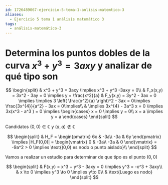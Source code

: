 ```yaml
---
id: 1726489067-ejercicio-5-tema-1-anlisis-matemtico-3
aliases:
  - Ejercicio 5 tema 1 análisis matemático 3
tags:
  - análisis-matemático-3
---
```


# Determina los puntos dobles de la curva $x^3 + y^3  = 3axy$ y analizar de qué tipo son

$$
\begin{split}
    & x^3  + y^3 = 3axy \implies x^3  + y^3 -3axy = 0\\
    & F_x(x,y) = 3x^2 - 3ay = 0 \implies y = \frac{x^2}{a}
    & F_y(x,y) = 3y^2 - 3ax = 0 \implies \implies 3 \left( \frac{x^2}{a} \right)^2 - 3ax = 0\implies \frac{3x^{4}}{a^2} - 3ax = 0\implies\\
    & \implies 3x^{4} - 3a^3 x = 0 \implies 3x(x^3  - a^3 ) = 0 \implies \begin{cases}
        x = 0 \implies y = 0\\
        x = a \implies y = a
    \end{cases} 
\end{split}
$$

Candidatos $(0,0) \in \mathbb{C}$ y $(a,a) \not\in \mathbb{C}$

$$
\begin{split}
    & H_F = \begin{pmatrix}
        6x & -3a\\
        -3a & 6y
    \end{pmatrix} \implies |H_F(0,0)| = \begin{vmatrix}
        0 & -3a\\
        -3a & 0
    \end{vmatrix} = -9a^2 > 0 \implies \text{(0,0) es nodo o punto aislado}\\
\end{split}
$$

Vamos a realizar un estudio para determinar de que tipo es el punto $(0,0)$

$$
\begin{split}
    & F(x,y) = x^3  + y^3 - 3axy = 0 \implies y^3  = -x^3 + 3axy\\
    & x \to 0 \implies y^3  \to 0 \implies y\to 0\\
    & \text{Luego es nodo}
\end{split}
$$

